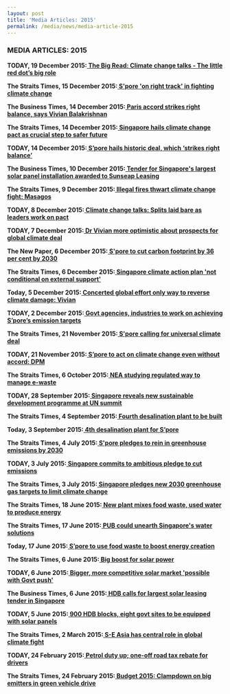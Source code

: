 ```yaml
---
layout: post
title: 'Media Articles: 2015'
permalink: /media/news/media-article-2015
---
```


### MEDIA ARTICLES: 2015

**TODAY, 19 December 2015:[<a href="https://www.todayonline.com/singapore/climate-change-talks-little-red-dots-big-role-0" target="_blank"> The Big Read: Climate change talks - The little red dot’s big role</a>](https://www.todayonline.com/singapore/climate-change-talks-little-red-dots-big-role-0)**


**The Straits Times, 15 December 2015:[<a href="https://www.straitstimes.com/singapore/environment/spore-on-right-track-in-fighting-climate-change" target="_blank"> S'pore 'on right track' in fighting climate change</a>](https://www.straitstimes.com/singapore/environment/spore-on-right-track-in-fighting-climate-change)**


**The Business Times, 14 December 2015:[<a href="https://www.businesstimes.com.sg/government-economy/paris-accord-strikes-right-balance-says-vivian-balakrishnan" target="_blank"> Paris accord strikes right balance, says Vivian Balakrishnan</a>](https://www.businesstimes.com.sg/government-economy/paris-accord-strikes-right-balance-says-vivian-balakrishnan)**


**The Straits Times, 14 December 2015:[<a href="https://www.straitstimes.com/singapore/singapore-hails-climate-change-pact-as-crucial-step-to-safer-future" target="_blank"> Singapore hails climate change pact as crucial step to safer future</a>](https://www.straitstimes.com/singapore/singapore-hails-climate-change-pact-as-crucial-step-to-safer-future)**


**TODAY, 14 December 2015:[<a href="https://www.todayonline.com/singapore/spore-hails-historic-deal-which-strikes-right-balance?page=0" target="_blank"> S’pore hails historic deal, which ‘strikes right balance’</a>](https://www.todayonline.com/singapore/spore-hails-historic-deal-which-strikes-right-balance?page=0)**


**The Business Times, 10 December 2015:[<a href="https://www.businesstimes.com.sg/government-economy/tender-for-singapores-largest-solar-panel-installation-awarded-to-sunseap-leasing" target="_blank"> Tender for Singapore's largest solar panel installation awarded to Sunseap Leasing</a>](https://www.businesstimes.com.sg/government-economy/tender-for-singapores-largest-solar-panel-installation-awarded-to-sunseap-leasing)**


**The Straits Times, 9 December 2015:[<a href="https://www.straitstimes.com/world/europe/illegal-fires-thwart-climate-change-fight-masagos" target="_blank"> Illegal fires thwart climate change fight: Masagos</a>](https://www.straitstimes.com/world/europe/illegal-fires-thwart-climate-change-fight-masagos)**


**TODAY, 8 December 2015:[<a href="https://www.todayonline.com/singapore/climate-change-talks-splits-laid-bare-leaders-work-pact" target="_blank"> Climate change talks: Splits laid bare as leaders work on pact</a>](https://www.todayonline.com/singapore/climate-change-talks-splits-laid-bare-leaders-work-pact)**


**TODAY, 7 December 2015:[<a href="https://www.todayonline.com/singapore/dr-vivian-optimistic-about-prospects-global-climate-deal" target="_blank"> Dr Vivian more optimistic about prospects for global climate deal</a>](https://www.todayonline.com/singapore/dr-vivian-optimistic-about-prospects-global-climate-deal)**


**The New Paper, 6 December 2015:[<a href="https://www.asiaone.com/singapore/spore-cut-carbon-footprint-36-cent-2030" target="_blank"> S'pore to cut carbon footprint by 36 per cent by 2030</a>](https://www.asiaone.com/singapore/spore-cut-carbon-footprint-36-cent-2030)**


**The Straits Times, 6 December 2015:[<a href="https://www.straitstimes.com/world/singapore-climate-action-plan-not-conditional-on-external-support" target="_blank"> Singapore climate action plan 'not conditional on external support'</a>](https://www.straitstimes.com/world/singapore-climate-action-plan-not-conditional-on-external-support)**


**Today, 5 December 2015:[<a href="https://www.todayonline.com/singapore/first-focus-paris-climate-talks-should-be-universal-participation-vivian" target="_blank"> Concerted global effort only way to reverse climate damage: Vivian</a>](https://www.todayonline.com/singapore/first-focus-paris-climate-talks-should-be-universal-participation-vivian)**


**TODAY, 2 December 2015:[<a href="https://www.todayonline.com/singapore/masagos-expects-some-tough-negotiations-paris-climate-talks" target="_blank"> Govt agencies, industries to work on achieving S’pore’s emission targets</a>](https://www.todayonline.com/singapore/masagos-expects-some-tough-negotiations-paris-climate-talks)**


**The Straits Times, 21 November 2015:[<a href="https://www.straitstimes.com/singapore/spore-calling-for-universal-climate-deal" target="_blank">  S'pore calling for universal climate deal</a>](https://www.straitstimes.com/singapore/spore-calling-for-universal-climate-deal)**


**TODAY, 21 November 2015:[<a href="https://www.todayonline.com/singapore/spore-act-climate-change-even-without-accord-dpm" target="_blank">  S’pore to act on climate change even without accord: DPM</a>](https://www.todayonline.com/singapore/spore-act-climate-change-even-without-accord-dpm)**


**The Straits Times, 6 October 2015:[<a href="https://www.straitstimes.com/singapore/environment/nea-studying-regulated-way-to-manage-e-waste" target="_blank">  NEA studying regulated way to manage e-waste</a>](https://www.straitstimes.com/singapore/environment/nea-studying-regulated-way-to-manage-e-waste)**


**TODAY, 28 September 2015:[<a href="https://www.todayonline.com/singapore/sustainable-development-issues-cannot-be-addressed-unilaterally-minister-vivian" target="_blank">  Singapore reveals new sustainable development programme at UN summit</a>](https://www.todayonline.com/singapore/sustainable-development-issues-cannot-be-addressed-unilaterally-minister-vivian)**


**The Straits Times, 4 September 2015:[<a href="https://www.straitstimes.com/singapore/fourth-desalination-plant-to-be-built" target="_blank">  Fourth desalination plant to be built</a>](https://www.straitstimes.com/singapore/fourth-desalination-plant-to-be-built)**


**Today, 3 September 2015:[<a href="https://www.todayonline.com/singapore/singapore-build-fourth-desalination-plant-marina-east" target="_blank">  4th desalination plant for S’pore</a>](https://www.todayonline.com/singapore/singapore-build-fourth-desalination-plant-marina-east)**


**The Straits Times, 4 July 2015:[<a href="https://www.straitstimes.com/singapore/spore-pledges-to-rein-in-greenhouse-emissions-by-2030" target="_blank">  S'pore pledges to rein in greenhouse emissions by 2030</a>](https://www.straitstimes.com/singapore/spore-pledges-to-rein-in-greenhouse-emissions-by-2030)**


**TODAY, 3 July 2015:[<a href="https://www.todayonline.com/singapore/singapore-looks-stabilise-emissions-2030" target="_blank">  Singapore commits to ambitious pledge to cut emissions</a>](https://www.todayonline.com/singapore/singapore-looks-stabilise-emissions-2030)**


**The Straits Times, 3 July 2015:[<a href="https://www.straitstimes.com/singapore/environment/singapore-pledges-new-2030-greenhouse-gas-targets-to-limit-climate-change" target="_blank">  Singapore pledges new 2030 greenhouse gas targets to limit climate change</a>](https://www.straitstimes.com/singapore/environment/singapore-pledges-new-2030-greenhouse-gas-targets-to-limit-climate-change)**


**The Straits Times, 18 June 2015:[<a href="https://www.straitstimes.com/singapore/environment/new-plant-mixes-food-waste-used-water-to-produce-energy" target="_blank">  New plant mixes food waste, used water to produce energy</a>](https://www.straitstimes.com/singapore/environment/new-plant-mixes-food-waste-used-water-to-produce-energy)**


**The Straits Times, 17 June 2015:[<a href="https://www.straitstimes.com/singapore/environment/pub-could-unearth-singapores-water-solutions" target="_blank">  PUB could unearth Singapore's water solutions</a>](https://www.straitstimes.com/singapore/environment/pub-could-unearth-singapores-water-solutions)**


**Today, 17 June 2015:[<a href="https://www.todayonline.com/singapore/singapore-get-facility-converts-sludge-waste-twice-much-electricity" target="_blank">  S’pore to use food waste to boost energy creation</a>](https://www.todayonline.com/singapore/singapore-get-facility-converts-sludge-waste-twice-much-electricity)**


**The Straits Times, 6 June 2015:[<a href="https://www.asiaone.com/singapore/big-boost-solar-power" target="_blank">  Big boost for solar power</a>](https://www.asiaone.com/singapore/big-boost-solar-power)**


**TODAY, 6 June 2015:[<a href="https://www.todayonline.com/singapore/bigger-more-competitive-solar-market-possible-govt-push" target="_blank">  Bigger, more competitive solar market 'possible with Govt push'</a>](https://www.todayonline.com/singapore/bigger-more-competitive-solar-market-possible-govt-push)**


**The Business Times, 6 June 2015:[<a href="https://www.businesstimes.com.sg/government-economy/hdb-calls-for-largest-solar-leasing-tender-in-singapore" target="_blank">  HDB calls for largest solar leasing tender in Singapore</a>](https://www.businesstimes.com.sg/government-economy/hdb-calls-for-largest-solar-leasing-tender-in-singapore)**


**TODAY, 5 June 2015:[<a href="https://www.todayonline.com/singapore/govt-launching-its-largest-solar-leasing-tender" target="_blank">  900 HDB blocks, eight govt sites to be equipped with solar panels</a>](https://www.todayonline.com/singapore/govt-launching-its-largest-solar-leasing-tender)**


**The Straits Times, 2 March 2015:[<a href="https://www.asiaone.com/asia/s-e-asia-has-central-role-global-climate-fight" target="_blank">  S-E Asia has central role in global climate fight</a>](https://www.asiaone.com/asia/s-e-asia-has-central-role-global-climate-fight)**


**TODAY, 24 February 2015:[<a href="https://www.todayonline.com/singapore/petrol-duty-one-road-tax-rebate-drivers" target="_blank">  Petrol duty up; one-off road tax rebate for drivers</a>](https://www.todayonline.com/singapore/petrol-duty-one-road-tax-rebate-drivers)**


**The Straits Times, 24 February 2015:[<a href="https://www.asiaone.com/budget-2015-clampdown-big-emitters-green-vehicle-drive" target="_blank">  Budget 2015: Clampdown on big emitters in green vehicle drive</a>](https://www.asiaone.com/budget-2015-clampdown-big-emitters-green-vehicle-drive)**










